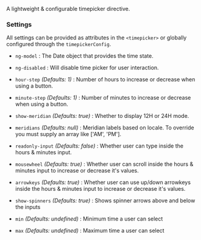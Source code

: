 A lightweight & configurable timepicker directive.

### Settings ###

All settings can be provided as attributes in the `<timepicker>` or globally configured through the `timepickerConfig`.

 * `ng-model` <i class="glyphicon glyphicon-eye-open"></i>
 	:
 	The Date object that provides the time state.

* `ng-disabled` <i class="glyphicon glyphicon-eye-open"></i>
    :
    Will disable time picker for user interaction.

 * `hour-step` <i class="glyphicon glyphicon-eye-open"></i>
 	_(Defaults: 1)_ :
 	 Number of hours to increase or decrease when using a button.

 * `minute-step` <i class="glyphicon glyphicon-eye-open"></i>
 	_(Defaults: 1)_ :
 	 Number of minutes to increase or decrease when using a button.

 * `show-meridian` <i class="glyphicon glyphicon-eye-open"></i>
 	_(Defaults: true)_ :
 	Whether to display 12H or 24H mode.

 * `meridians`
 	_(Defaults: null)_ :
 	 Meridian labels based on locale. To override you must supply an array like ['AM', 'PM'].

 * `readonly-input`
 	_(Defaults: false)_ :
 	 Whether user can type inside the hours & minutes input.

 * `mousewheel`
    _(Defaults: true)_ :
     Whether user can scroll inside the hours & minutes input to increase or decrease it's values.

 * `arrowkeys`
    _(Defaults: true)_ :
     Whether user can use up/down arrowkeys inside the hours & minutes input to increase or decrease it's values.

 * `show-spinners`
    _(Defaults: true)_ :
     Shows spinner arrows above and below the inputs

 * `min`
    _(Defaults: undefined)_ :
     Minimum time a user can select

 * `max`
    _(Defaults: undefined)_ :
     Maximum time a user can select
